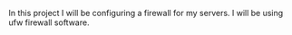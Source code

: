In this project I will be configuring a firewall for my servers. I will be using ufw firewall software.
